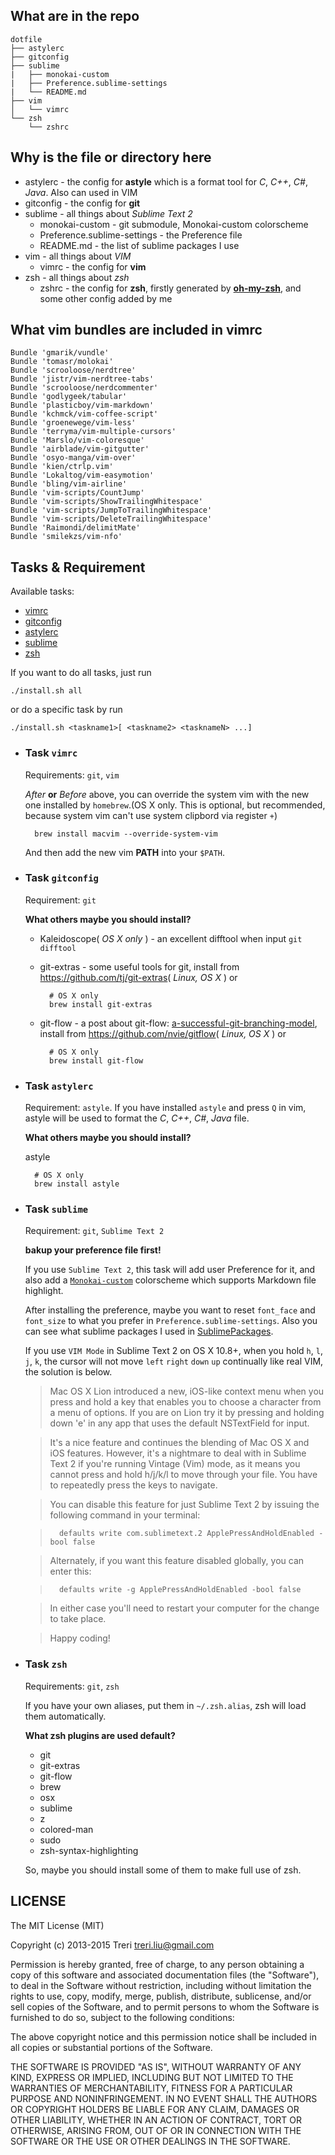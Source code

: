 ## What are in the repo
    dotfile
    ├── astylerc
    ├── gitconfig
    ├── sublime
    |   ├── monokai-custom
    |   ├── Preference.sublime-settings
    |   └── README.md
    ├── vim
    │   └── vimrc
    └── zsh
        └── zshrc

## Why is the file or directory here

- astylerc - the config for **astyle** which is a format tool for *C*, *C++*, *C#*, *Java*. Also can used in VIM
- gitconfig - the config for **git**
- sublime - all things about _Sublime Text 2_
    - monokai-custom - git submodule, Monokai-custom colorscheme
    - Preference.sublime-settings - the Preference file
    - README.md - the list of sublime packages I use
- vim - all things about _VIM_
    - vimrc - the config for **vim**
- zsh - all things about *zsh*
    - zshrc - the config for **zsh**, firstly generated by **[oh-my-zsh](https://github.com/robbyrussell/oh-my-zsh)**, and some other config added by me

## What vim bundles are included in vimrc

    Bundle 'gmarik/vundle'
    Bundle 'tomasr/molokai'
    Bundle 'scrooloose/nerdtree'
    Bundle 'jistr/vim-nerdtree-tabs'
    Bundle 'scrooloose/nerdcommenter'
    Bundle 'godlygeek/tabular'
    Bundle 'plasticboy/vim-markdown'
    Bundle 'kchmck/vim-coffee-script'
    Bundle 'groenewege/vim-less'
    Bundle 'terryma/vim-multiple-cursors'
    Bundle 'Marslo/vim-coloresque'
    Bundle 'airblade/vim-gitgutter'
    Bundle 'osyo-manga/vim-over'
    Bundle 'kien/ctrlp.vim'
    Bundle 'Lokaltog/vim-easymotion'
    Bundle 'bling/vim-airline'
    Bundle 'vim-scripts/CountJump'
    Bundle 'vim-scripts/ShowTrailingWhitespace'
    Bundle 'vim-scripts/JumpToTrailingWhitespace'
    Bundle 'vim-scripts/DeleteTrailingWhitespace'
    Bundle 'Raimondi/delimitMate'
    Bundle 'smilekzs/vim-nfo'

## Tasks & Requirement
Available tasks:

- [vimrc](#task-vimrc)
- [gitconfig](#task-gitconfig)
- [astylerc](#task-astylerc)
- [sublime](#task-sublime)
- [zsh](#task-zsh)

If you want to do all tasks, just run

    ./install.sh all

or do a specific task by run

    ./install.sh <taskname1>[ <taskname2> <tasknameN> ...]

- ### Task `vimrc`
    Requirements: `git`, `vim`

    *After* **or** *Before* above, you can override the system vim with the new one installed by `homebrew`.(OS X only. This is optional, but recommended, because system vim can't use system clipbord via register `+`)

        brew install macvim --override-system-vim
    And then add the new vim __PATH__ into your `$PATH`.

- ### Task `gitconfig`
    Requirement: `git`

    __What others maybe you should install?__

    - Kaleidoscope( _OS X only_ ) - an excellent difftool when input `git difftool`
    - git-extras - some useful tools for git, install from <https://github.com/tj/git-extras>( _Linux, OS X_ ) or

            # OS X only
            brew install git-extras

    - git-flow - a post about git-flow: [a-successful-git-branching-model](http://nvie.com/posts/a-successful-git-branching-model/), install from <https://github.com/nvie/gitflow>( _Linux, OS X_ ) or

            # OS X only
            brew install git-flow

- ### Task `astylerc`
    Requirement: `astyle`. If you have installed `astyle` and press `Q` in vim, astyle will be used to format the *C*, *C++*, *C#*, *Java* file.

    __What others maybe you should install?__

    astyle

        # OS X only
        brew install astyle

- ### Task `sublime`
    Requirement: `git`, `Sublime Text 2`

    **bakup your preference file first!**

    If you use `Sublime Text 2`, this task will add user Preference for it, and also add a [`Monokai-custom`](https://github.com/Treri/sublime-monokai-custom) colorscheme which supports Markdown file highlight.

    After installing the preference, maybe you want to reset `font_face` and `font_size` to what you prefer in `Preference.sublime-settings`. Also you can see what sublime packages I used in [SublimePackages](sublime/README.md).

    If you use `VIM Mode` in Sublime Text 2 on OS X 10.8+, when you hold `h`, `l`, `j`, `k`, the cursor will not move `left` `right` `down` `up` continually like real VIM, the solution is below.

    > Mac OS X Lion introduced a new, iOS-like context menu when you press and hold a key
    > that enables you to choose a character from a menu of options. If you are on Lion
    > try it by pressing and holding down 'e' in any app that uses the default NSTextField
    > for input.

    > It's a nice feature and continues the blending of Mac OS X and iOS features. However,
    > it's a nightmare to deal with in Sublime Text 2 if you're running Vintage (Vim) mode,
    > as it means you cannot press and hold h/j/k/l to move through your file. You have
    > to repeatedly press the keys to navigate.

    > You can disable this feature for just Sublime Text 2 by issuing the following command
    > in your terminal:

    >       defaults write com.sublimetext.2 ApplePressAndHoldEnabled -bool false

    > Alternately, if you want this feature disabled globally, you can enter this:

    >       defaults write -g ApplePressAndHoldEnabled -bool false

    > In either case you'll need to restart your computer for the change to take place.

    > Happy coding!

- ### Task `zsh`
    Requirements: `git`, `zsh`

    If you have your own aliases, put them in `~/.zsh.alias`, zsh will load them automatically.

    __What zsh plugins are used default?__

    - git
    - git-extras
    - git-flow
    - brew
    - osx
    - sublime
    - z
    - colored-man
    - sudo
    - zsh-syntax-highlighting

    So, maybe you should install some of them to make full use of zsh.

## LICENSE

The MIT License (MIT)

Copyright (c) 2013-2015 Treri treri.liu@gmail.com

Permission is hereby granted, free of charge, to any person obtaining a copy
of this software and associated documentation files (the "Software"), to deal
in the Software without restriction, including without limitation the rights
to use, copy, modify, merge, publish, distribute, sublicense, and/or sell
copies of the Software, and to permit persons to whom the Software is
furnished to do so, subject to the following conditions:

The above copyright notice and this permission notice shall be included in
all copies or substantial portions of the Software.

THE SOFTWARE IS PROVIDED "AS IS", WITHOUT WARRANTY OF ANY KIND, EXPRESS OR
IMPLIED, INCLUDING BUT NOT LIMITED TO THE WARRANTIES OF MERCHANTABILITY,
FITNESS FOR A PARTICULAR PURPOSE AND NONINFRINGEMENT. IN NO EVENT SHALL THE
AUTHORS OR COPYRIGHT HOLDERS BE LIABLE FOR ANY CLAIM, DAMAGES OR OTHER
LIABILITY, WHETHER IN AN ACTION OF CONTRACT, TORT OR OTHERWISE, ARISING FROM,
OUT OF OR IN CONNECTION WITH THE SOFTWARE OR THE USE OR OTHER DEALINGS IN
THE SOFTWARE.

